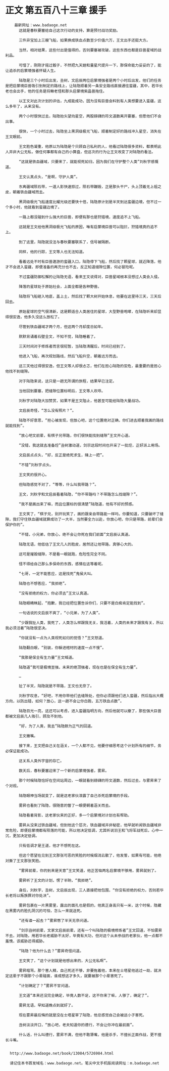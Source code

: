 # 正文 第五百八十三章 援手
        最新网址：www.badaoge.net
          这就是春秋要塞给自己这次行动的支持，算是预付战功奖励。
      
          三件异宝加上三艘飞船，如果换成铁血点数至少价值六万，王文出手还挺大方。
      
          当然，相对结果，这些付出是值得的，否则要塞被攻破，这些东西也都是巨兽星域的战利品。
      
          可惜了，刚刚才摇过骰子，不然把九天翅和量星尺提升一下，那保命能力妥妥的了，能让追杀的启蒙境强者怀疑人生。
      
          陆隐是三个小时后出发，丑树，文启辰两位启蒙境强者是两个小时后出发，他们的任务是把启蒙境巨兽吸引到制定的路线上，让陆隐顺着另一条安全路线直接通往蛮疆，其中，若华长老也会出手，他的任务是将鳅老怪和那头启蒙境紫晶兽拖住。
      
          以王文对此次计划的评估，九成能成功，因为没有巨兽会料到有人类想要进入蛮疆，这么多年了，从来没有。
      
          两个小时很快过去，陆隐抬头望向星空，两股磅礴的符文道数离开要塞，但愿他们不会出事。
      
          很快，一个小时过去，陆隐坐上黑洞级极光飞船，顺着制定好的路线冲入星空，消失在王文眼前。
      
          王文脸色凝重，他原以为陆隐是个只顾自己私利的人，他看过陆隐很多资料，都表明此人并非大公无私，做任何事都有自己的小算盘，但这次的行为让王文改变了对陆隐的看法。
      
          “这就是铁血疆域，只要来了，就能视死如归，因为我们在守护整个人类”刘秋宇感慨道。
      
          王文认真点头，“是啊，守护人类”。
      
          东离疆域陨石带，一道人影快速掠过，陨石带蹦毁，正是那头干尸，头上顶着无上祖之皮，朝着铁血疆域而去。
      
          黑洞级极光飞船速度比耀光级还要快十倍，陆隐原计划是半天到达蛮疆边境，但不过一个多小时，他就看到蛮疆边境了。
      
          一路上都没碰到什么强大的巨兽，即便有那也是狩猎境，速度追不上飞船。
      
          这就是王文给他黑洞级极光飞船的原因，唯有启蒙境巨兽可以阻拦，狩猎境真的追不上。
      
          到了这里，陆隐就没法与春秋要塞联系了，信号被隔断。
      
          同样，他的行踪，王文等人也无法知道。
      
          看着远处不时有巨兽遨游的蛮疆入口，陆隐停下飞船，然后找了颗星球，就近降落，他才不会进入蛮疆，即便准备的再充分也不去，反正知道缝隙位置，何必冒险呢。
      
          不过蛮疆防御松懈的让陆隐无语，看来王文说得对，巨兽星域根本没想过人类会入侵。
      
          降落的星球处于原始社会，上面全都是各种野兽。
      
          陆隐将飞船砸入地底，盖上土，然后找了颗大树开始休息，他要在这里待三天，三天后回去。
      
          原始星球的空气很清新，这是颗适合人类居住的星球，大型野兽咆哮，在陆隐听来却显得很安逸，他多久没这么放松了。
      
          尽管到铁血疆域才两个月，但这两个月却度日如年。
      
          默默背诵着石壁全文，不知不觉，陆隐睡着了。
      
          三天时间对于修炼者而言很短暂，当陆隐清醒后，时间已经到了。
      
          他进入飞船，再次规划路线，然后飞船升空，朝着远方而去。
      
          这三天他过得很安逸，但王文等人却很忐忑，他们在担心陆隐的安危，最重要的是担心他找不到缝隙。
      
          对于陆隐来说，这只是一趟无所谓的旅程，结果早已注定。
      
          当他回到要塞，把缝隙位置标明后，王文等人欢呼。
      
          刘秋宇对陆隐大加赞赏，如果不是王文阻止，他甚至可能给陆隐大量战功。
      
          文启辰奇怪，“怎么没有照片？”。
      
          陆隐不好意思，“担心被发现，但放心吧，这个位置绝对正确，你们进去顺着我画的路线就能找到”。
      
          “放心吧文前辈，有棋子兄带路，你们很快能找到缝隙”王文开心道。
      
          “没错，我这就去准备焢”丑树激动道，剑宗这段时间也开采了一批焢，正好派上用场。
      
          文启辰点点头，“好，反正是绝死求生，赌上一把”。
      
          “不错”刘秋宇点头。
      
          王文笑的很开心。
      
          但陆隐感觉不对了，“等等，什么叫我带路？”。
      
          王文，刘秋宇和文启辰看着陆隐，“你不带路吗？不带路怎么找缝隙？”。
      
          “我不是画出来了嘛，而且位置标的很清楚”陆隐道，他有不好的预感。
      
          王文笑了，“棋子兄，别开玩笑了，画的跟亲自带路能一样吗，你要知道，只要破坏了缝隙，我们守住铁血疆域就算成功了一大半，当然要全力以赴，你放心吧，你只是带路，前辈们会保护你的”。
      
          “不错，小兄弟，你放心，绝不会让你死在我们前面”文启辰认真道。
      
          陆隐无语，他低估了王文几人的脸皮，居然还让他带路，真够心大的。
      
          这可是摧毁缝隙，不是看一眼就跑，危险性完全不同。
      
          怪不得给自己那么多保命的东西，感情在这等着呢。
      
          “七哥，一定不能答应，这是找死”鬼侯大叫。
      
          陆隐也不想答应，“我拒绝”。
      
          “没有拒绝的权力，你必须去”王文认真道。
      
          陆隐眼睛眯起，“抱歉，我已经把位置告诉你们，只要不是白痴肯定能找到”。
      
          一句话说的文启辰不爽了，“小兄弟，为了人类”。
      
          “少跟我扯人类，我死了，人类怎么样跟我无关，我活着，人类的未来才跟我有关，所以我必须活着”陆隐很坚决。
      
          “你就没有一点为人类视死如归的觉悟？”王文怒道。
      
          陆隐翻白眼，“别装，你躲进棺材的速度一点不慢”。
      
          “我那是保全有生力量”王文喊道。
      
          陆隐道“我可是极境至强，未来的绝顶强者，现在也是在保全有生力量”。
      
          …
      
          扯了半天，陆隐就是不带路，王文也无奈了。
      
          刘秋宇叹息，“好吧，不用你带他们去缝隙处，但你必须跟他们进入蛮疆，然后指出大概方向，以防出错，如何？放心，这一趟不会让你白跑，五万铁血点数”。
      
          陆隐目光一亮，这还可以考虑，进入蛮疆指明方向，然后他就可以撤了，那些强大巨兽都被文启辰几人吸引，顾及不到他。
      
          “好，为了人类，我去”陆隐颇为正气的回道。
      
          王文撇嘴。
      
          接下来，王文把自己关在涵关，一个人都不见，他要仔细思考这个计划所有的细节，务必保证能成功。
      
          这关系人类外宇宙的存亡。
      
          数天后，春秋要塞迎来了一个新的启蒙境强者，雾昇。
      
          那个时候陆隐恰好在空间站周边，一眼就看到磅礴的符文道数，然后过去，与雾昇来了个对视。
      
          陆隐眼神当场就变了，就是这老家伙泄露了自己杀死启蒙境的手段。
      
          雾昇也看到了陆隐，很随意的瞥了一眼便朝着涵关而去。
      
          陆隐看着背影，这老家伙来的正好，多一个启蒙境对计划也有帮助。
      
          雾昇从没来过铁血疆域，但到他这个层次，铁血疆域并非秘密，他早就听闻铁血疆域非常危险，即便启蒙境都有陨落的可能，所以他决定低调，尤其听说羽王和飞将军战死后，心中一沉，更加决定低调。
      
          只有低调才是王道，他才不想死在这。
      
          但这个愿望在见到王文那张可恶的笑脸的时候烟消云散了，他发誓，如果有可能，他绝对撕了王文那张笑脸。
      
          “雾昇前辈，你的到来是天意”王文笑道，他正苦恼两名启蒙境不够用，雾昇就到了。
      
          雾昇听了王文的计划，愣了半晌，“我拒绝”。
      
          身后，刘秋宇，丑树，文启辰出现，三人直接把他包围，“你没有拒绝的权力，否则若华长老将以叛族罪对你处决”。
      
          雾昇包裹在一片黑雾里，露出的面孔也是假的，他真正身高只有一米，这个时候，隐藏在黑雾内的脸孔阴沉的可怕，怎么一来就送死。
      
          “还有谁一起去？”雾昇憋了半天无奈问道。
      
          “剑宗丑树前辈，文家文启辰前辈，还有一个叫陆隐的极境修炼者”王文回道，不怕雾昇不去，对陆隐，用若华长老威胁不太好，毕竟有大功，但对这个从未参战的老家伙，他一点都不羞愧，该威胁还得威胁。
      
          “陆隐？他为什么去？”雾昇奇怪问道。
      
          王文笑了，“这个计划就是他想出来的，大公无私啊”。
      
          雾昇暗骂，那个害人精，自己死还不够，非要拖着他，本来在士塔星他逃过一劫，就决定这辈子不跟那个小辈碰面，谁成想这才多久，就要被那个小辈害死了。
      
          “计划确定了？”雾昇不甘问道。
      
          王文道“本来还没完全确定，毕竟人数不足，这不你来了嘛，人够了，确定了”。
      
          雾昇无语，早知道晚点到就好了。
      
          现在雾昇最后悔的就是没在士塔星宰了陆隐，他总感觉自己会被这小子害死。
      
          丑树淡淡开口，“放心吧，老夫知道你的德行，不会让你冲在最前面”。
      
          什么话，什么叫德行，雾昇不满，但他不敢犟嘴，他是杀手，不擅长正面作战，更不擅长斗嘴。
      
      
      http://www.badaoge.net/book/13084/5726984.html
      
      请记住本书首发域名：www.badaoge.net。笔尖中文手机版阅读网址：m.badaoge.net